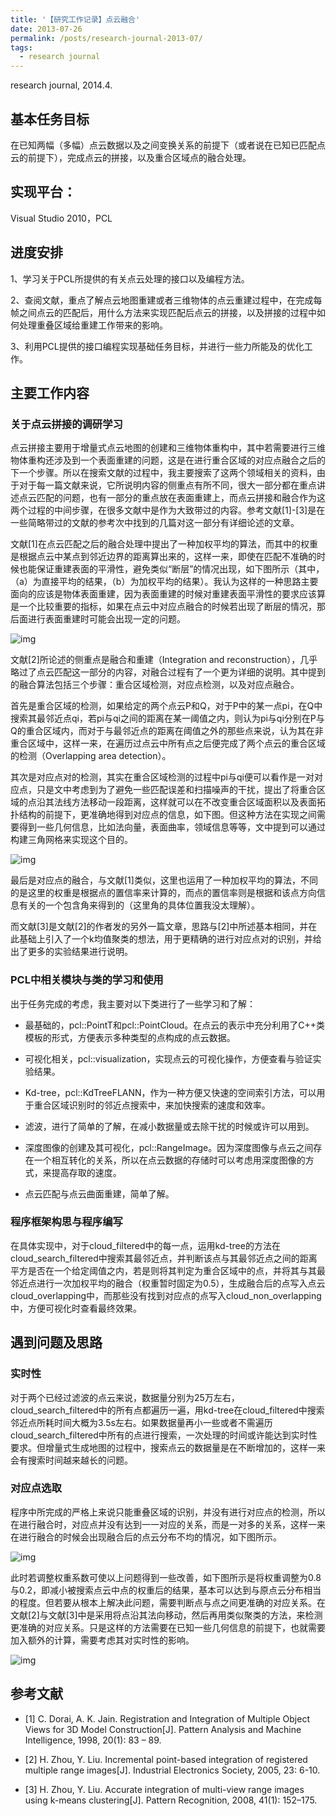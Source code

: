 ```yaml
---
title: '【研究工作记录】点云融合'
date: 2013-07-26
permalink: /posts/research-journal-2013-07/
tags:
  - research journal
---
```


research journal, 2014.4.

## 基本任务目标

在已知两幅（多幅）点云数据以及之间变换关系的前提下（或者说在已知已匹配点云的前提下），完成点云的拼接，以及重合区域点的融合处理。

## 实现平台：

Visual Studio 2010，PCL

## 进度安排

1、学习关于PCL所提供的有关点云处理的接口以及编程方法。

2、查阅文献，重点了解点云地图重建或者三维物体的点云重建过程中，在完成每帧之间点云的匹配后，用什么方法来实现匹配后点云的拼接，以及拼接的过程中如何处理重叠区域给重建工作带来的影响。

3、利用PCL提供的接口编程实现基础任务目标，并进行一些力所能及的优化工作。

## 主要工作内容

### 关于点云拼接的调研学习

点云拼接主要用于增量式点云地图的创建和三维物体重构中，其中若需要进行三维物体重构还涉及到一个表面重建的问题，这是在进行重合区域的对应点融合之后的下一个步骤。所以在搜索文献的过程中，我主要搜索了这两个领域相关的资料，由于对于每一篇文献来说，它所说明内容的侧重点有所不同，很大一部分都在重点讲述点云匹配的问题，也有一部分的重点放在表面重建上，而点云拼接和融合作为这两个过程的中间步骤，在很多文献中是作为大致带过的内容。参考文献[1]-[3]是在一些简略带过的文献的参考次中找到的几篇对这一部分有详细论述的文章。

文献[1]在点云匹配之后的融合处理中提出了一种加权平均的算法，而其中的权重是根据点云中某点到邻近边界的距离算出来的，这样一来，即使在匹配不准确的时候也能保证重建表面的平滑性，避免类似“断层”的情况出现，如下图所示（其中，（a）为直接平均的结果，（b）为加权平均的结果）。我认为这样的一种思路主要面向的应该是物体表面重建，因为表面重建的时候对重建表面平滑性的要求应该算是一个比较重要的指标，如果在点云中对应点融合的时候若出现了断层的情况，那后面进行表面重建时可能会出现一定的问题。

![img](https://sunqinxuan.github.io/images/posts-research-journal-2013-07-img1.png)

文献[2]所论述的侧重点是融合和重建（Integration and reconstruction），几乎略过了点云匹配这一部分的内容，对融合过程有了一个更为详细的说明。其中提到的融合算法包括三个步骤：重合区域检测，对应点检测，以及对应点融合。

首先是重合区域的检测，如果给定的两个点云P和Q，对于P中的某一点pi，在Q中搜索其最邻近点qi，若pi与qi之间的距离在某一阈值之内，则认为pi与qi分别在P与Q的重合区域内，而对于与最邻近点的距离在阈值之外的那些点来说，认为其在非重合区域中，这样一来，在遍历过点云中所有点之后便完成了两个点云的重合区域的检测（Overlapping area detection）。

其次是对应点对的检测，其实在重合区域检测的过程中pi与qi便可以看作是一对对应点，只是文中考虑到为了避免一些匹配误差和扫描噪声的干扰，提出了将重合区域的点沿其法线方法移动一段距离，这样就可以在不改变重合区域面积以及表面拓扑结构的前提下，更准确地得到对应点的信息，如下图。但这种方法在实现之间需要得到一些几何信息，比如法向量，表面曲率，领域信息等等，文中提到可以通过构建三角网格来实现这个目的。

![img](https://sunqinxuan.github.io/images/posts-research-journal-2013-07-img2.png)

最后是对应点的融合，与文献[1]类似，这里也运用了一种加权平均的算法，不同的是这里的权重是根据点的置信率来计算的，而点的置信率则是根据和该点方向信息有关的一个包含角来得到的（这里角的具体位置我没太理解）。

而文献[3]是文献[2]的作者发的另外一篇文章，思路与[2]中所述基本相同，并在此基础上引入了一个k均值聚类的想法，用于更精确的进行对应点对的识别，并给出了更多的实验结果进行说明。

### PCL中相关模块与类的学习和使用

出于任务完成的考虑，我主要对以下类进行了一些学习和了解：

- 最基础的，pcl::PointT和pcl::PointCloud。在点云的表示中充分利用了C++类模板的形式，方便表示多种类型的点构成的点云数据。

- 可视化相关，pcl::visualization，实现点云的可视化操作，方便查看与验证实验结果。
- Kd-tree，pcl::KdTreeFLANN，作为一种方便又快速的空间索引方法，可以用于重合区域识别时的邻近点搜索中，来加快搜索的速度和效率。
- 滤波，进行了简单的了解，在减小数据量或去除干扰的时候或许可以用到。
- 深度图像的创建及其可视化，pcl::RangeImage。因为深度图像与点云之间存在一个相互转化的关系，所以在点云数据的存储时可以考虑用深度图像的方式，来提高存取的速度。
- 点云匹配与点云曲面重建，简单了解。

### 程序框架构思与程序编写

在具体实现中，对于cloud_filtered中的每一点，运用kd-tree的方法在cloud_search_filtered中搜索其最邻近点，并判断该点与其最邻近点之间的距离平方是否在一个给定阈值之内，若是则将其判定为重合区域中的点，并将其与其最邻近点进行一次加权平均的融合（权重暂时固定为0.5），生成融合后的点写入点云cloud_overlapping中，而那些没有找到对应点的点写入cloud_non_overlapping中，方便可视化时查看最终效果。

## 遇到问题及思路

### 实时性

对于两个已经过滤波的点云来说，数据量分别为25万左右，cloud_search_filtered中的所有点都遍历一遍，用kd-tree在cloud_filtered中搜索邻近点所耗时间大概为3.5s左右。如果数据量再小一些或者不需遍历cloud_search_filtered中所有的点进行搜索，一次处理的时间或许能达到实时性要求。但增量式生成地图的过程中，搜索点云的数据量是在不断增加的，这样一来会有搜索时间越来越长的问题。

### 对应点选取

程序中所完成的严格上来说只能重叠区域的识别，并没有进行对应点的检测，所以在进行融合时，对应点并没有达到一一对应的关系，而是一对多的关系，这样一来在进行融合的时候会出现融合后的点云分布不均的情况，如下图所示。

![img](https://sunqinxuan.github.io/images/posts-research-journal-2013-07-img3.png)

此时若调整权重系数可使以上问题得到一些改善，如下图所示是将权重调整为0.8与0.2，即减小被搜索点云中点的权重后的结果，基本可以达到与原点云分布相当的程度。但若要从根本上解决此问题，需要判断点与点之间更准确的对应关系。在文献[2]与文献[3]中是采用将点沿其法向移动，然后再用类似聚类的方法，来检测更准确的对应关系。只是这样的方法需要在已知一些几何信息的前提下，也就需要加入额外的计算，需要考虑其对实时性的影响。

![img](https://sunqinxuan.github.io/images/posts-research-journal-2013-07-img4.png)

## 参考文献

- [1] C. Dorai, A. K. Jain. Registration and Integration of Multiple Object Views for 3D Model Construction[J]. Pattern Analysis and Machine Intelligence, 1998, 20(1): 83 – 89.

- [2] H. Zhou, Y. Liu. Incremental point-based integration of registered multiple range images[J]. Industrial Electronics Society, 2005, 23: 6-10.

- [3] H. Zhou, Y. Liu. Accurate integration of multi-view range images using k-means clustering[J]. Pattern Recognition, 2008, 41(1): 152–175.